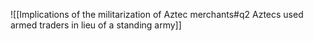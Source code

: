 ![[Implications of the militarization of Aztec merchants#q2 Aztecs used armed traders in lieu of a standing army]]
